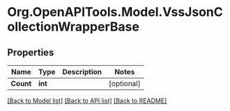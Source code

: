 # Org.OpenAPITools.Model.VssJsonCollectionWrapperBase

## Properties

Name | Type | Description | Notes
------------ | ------------- | ------------- | -------------
**Count** | **int** |  | [optional] 

[[Back to Model list]](../README.md#documentation-for-models) [[Back to API list]](../README.md#documentation-for-api-endpoints) [[Back to README]](../README.md)

